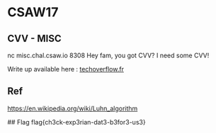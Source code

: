 # CSAW17
## CVV - MISC
nc misc.chal.csaw.io 8308
Hey fam, you got CVV? I need some CVV!

Write up available here : [techoverflow.fr](http://techoverflow.fr/2017/09/18/cvv-misc-csaw17/)

## Ref
https://en.wikipedia.org/wiki/Luhn_algorithm

## Flag
flag{ch3ck-exp3rian-dat3-b3for3-us3}
